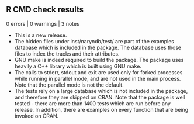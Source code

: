 ## R CMD check results

0 errors | 0 warnings | 3 notes

* This is a new release.
* The hidden files under inst/naryndb/test/ are part of the examples database which is included in the package. The database uses those files to index the tracks and their attributes. 
* GNU make is indeed required to build the package. The package uses heavily a C++ library which is built using GNU make. 
* The calls to stderr, stdout and exit are used only for forked processes while running in parallel mode, and are not used in the main process. Note that the parallel mode is not the default. 
* The tests rely on a large database which is not included in the package, and therefore they are skipped on CRAN. Note that the package is well tested - there are more than 1400 tests which are run before any release. In addition, there are examples on every function that are being invoked on CRAN.
